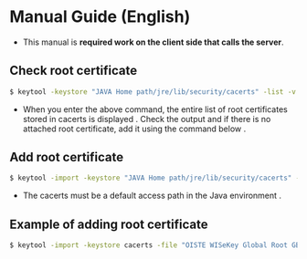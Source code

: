# Manual Guide (English)

- This manual is **required work on the client side that calls the server**.

## Check root certificate
```bash
$ keytool -keystore "JAVA Home path/jre/lib/security/cacerts" -list -v -storepass changeit
```

- When you enter the above command, the entire list of root certificates stored in cacerts is displayed . Check the output and if there is no attached root certificate, add it using the command below .

## Add root certificate
```bash
$ keytool -import -keystore "JAVA Home path/jre/lib/security/cacerts" -file " Root certificate path and file name " -alias " Root certificate identification name " -storepass changeit
```

- The cacerts must be a default access path in the Java environment .
 
## Example of adding root certificate
```bash
$ keytool -import -keystore cacerts -file "OISTE WISeKey Global Root GB CA.pem" -alias "oistewisekeyglobalrootgbca" -storepass changeit
```